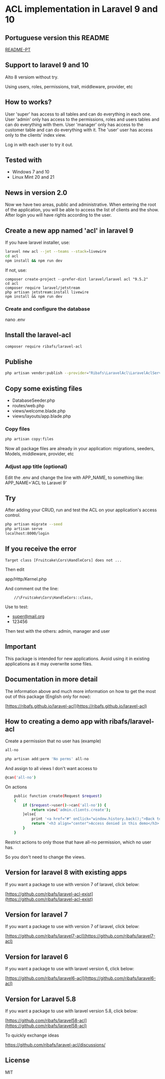 # ACL implementation in Laravel 9 and 10

## Portuguese version this README

[README-PT](README-PT.md)

## Support to laravel 9 and 10

Alto 8 versiom without try.

Using users, roles, permissions, trait, middleware, provider, etc

## How to works?
User 'super' has access to all tables and can do everything in each one.
User 'admin' only has access to the permissions, roles and users tables and can do everything with them.
User 'manager' only has access to the customer table and can do everything with it.
The 'user' user has access only to the clients' index view.

Log in with each user to try it out.

## Tested with

- Windows 7 and 10
- Linux Mint 20 and 21

## News in version 2.0

Now we have two areas, public and administrative. When entering the root of the application, you will be able to access the list of clients and the show. After login you will have rights according to the user.

## Create a new app named 'acl' in laravel 9

If you have laravel installer, use:

```bash
laravel new acl --jet --teams --stack=livewire
cd acl
npm install && npm run dev
```
If not, use:
```
composer create-project --prefer-dist laravel/laravel acl "9.5.2"
cd acl
composer require laravel/jetstream
php artisan jetstream:install livewire
npm install && npm run dev
```

### Create and configure the database

nano .env


## Install the laravel-acl

```bash
composer require ribafs/laravel-acl
```

## Publishe

```bash
php artisan vendor:publish --provider="Ribafs\LaravelAcl\LaravelAclServiceProvider"
```
## Copy some existing files

- DatabaseSeeder.php
- routes/web.php
- views/welcome.blade.php
- views/layouts/app.blade.php

### Copy files

```bash
php artisan copy:files
```
Now all package files are already in your application: migrations, seeders, Models, middleware, provider, etc

### Adjust app title (optional)

Edit the .env and change the line with APP_NAME, to something like: APP_NAME='ACL to Laravel 9'

## Try

After adding your CRUD, run and test the ACL on your application's access control.

```bash
php artisan migrate --seed
php artisan serve
localhost:8000/login
```

## If you receive the error

```
Target class [Fruitcake\Cors\HandleCors] does not ...
```

Then edit

app/Http/Kernel.php

And comment out the line:

        //\Fruitcake\Cors\HandleCors::class,

Use to test:

- super@mail.org
- 123456

Then test with the others: admin, manager and user

## Important

This package is intended for new applications. Avoid using it in existing applications as it may overwrite some files.

## Documentation in more detail

The information above and much more information on how to get the most out of this package (English only for now):

[https://ribafs.github.io/laravel-acl](https://ribafs.github.io/laravel-acl)

## How to creating a demo app with ribafs/laravel-acl

Create a permission that no user has (example)

```bash
all-no

php artisan add:perm 'No perms' all-no 
```

And assign to all views I don't want access to

```bash
@can('all-no')
```
On actions

```bash
    public function create(Request $request)
    {
        if ($request->user()->can('all-no')) {
            return view('admin.clients.create');
        }else{
            print '<a href="#" onClick="window.history.back();">Back to app</a>';
            return '<h3 align="center">Access denied in this demo</h3>';
        }
    }
```
Restrict actions to only those that have all-no permission, which no user has.

So you don't need to change the views.

## Version for laravel 8 with existing apps

If you want a package to use with version 7 of laravel, click below:

[https://github.com/ribafs/laravel-acl-exist](https://github.com/ribafs/laravel-acl-exist)

## Version for laravel 7

If you want a package to use with version 7 of laravel, click below:

[https://github.com/ribafs/laravel7-acl](https://github.com/ribafs/laravel7-acl)

## Version for laravel 6

If you want a package to use with laravel version 6, click below:

[https://github.com/ribafs/laravel6-acl](https://github.com/ribafs/laravel6-acl)

## Version for Laravel 5.8

If you want a package to use with laravel version 5.8, click below:

[https://github.com/ribafs/laravel58-acl](https://github.com/ribafs/laravel58-acl)

To quickly exchange ideas

https://github.com/ribafs/laravel-acl/discussions/

## License

MIT
